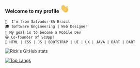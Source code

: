 


### Welcome to my profile <img src="https://raw.githubusercontent.com/parth-27/parth-27/master/Hi.gif" width="30px" style="max-width:100%;"> 




````
📍  I'm from Salvador-BA Brazil 
🎓 Software Engineering | Web Designer
🎨 My goal is to become a Mobile Dev 
😀 Co-founder of ScUpp!
💾 HTML | CSS | JS | BOOTSTRAP | UI | UX | JAVA | DART | DART
````


![Rick's GitHub stats](https://github-readme-stats.vercel.app/api?username=ricardoliveiraof2m&show_icons=true) 

[![Top Langs](https://github-readme-stats.vercel.app/api/top-langs/?username=ricardoliveiraof2m&layout=compact/)](https://github.com/ricardoliveiraof2m/github-readme-stats)
